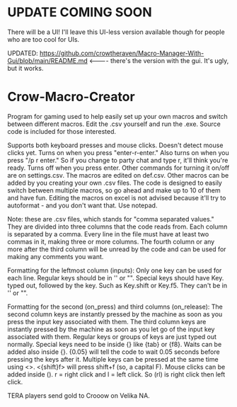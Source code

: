 # UPDATE COMING SOON

There will be a UI! I'll leave this UI-less version available though for people who are too cool for UIs.

UPDATED: https://github.com/crowtheraven/Macro-Manager-With-Gui/blob/main/README.md <---- there's the version with the gui. It's ugly, but it works.

# Crow-Macro-Creator
Program for gaming used to help easily set up your own macros and switch between different macros. Edit the .csv yourself and run the .exe. Source code is included for those interested.

Supports both keyboard presses and mouse clicks. Doesn't detect mouse clicks yet.
Turns on when you press "enter-r-enter."
Also turns on when you press "/p r enter." So if you change to party chat and type r, it'll think you're ready.
Turns off when you press enter.
Other commands for turning it on/off are on settings.csv.
The macros are edited on def.csv. Other macros can be added by you creating your own .csv files.
The code is designed to easily switch between multiple macros, so go ahead and make up to 10 of them and have  fun.
Editing the macros on excel is not advised because it'll try to autoformat - and you don't want that. Use notepad.

Note: these are .csv files, which stands for "comma separated values." They are divided into three 
columns that the code reads from. Each column is separated by a comma. Every line in the file must
have at least two commas in it, making three or more columns. The fourth column or any more after the
third column will be unread by the code and can be used for making any comments you want.

Formatting for the leftmost column (inputs):
Only one key can be used for each line.
Regular keys should be in '' or "".
Special keys should have Key. typed out, followed by the key. Such as Key.shift or Key.f5. They can't be in '' or "".

Formatting for the second (on_press) and third columns (on_release):
The second column keys are instantly pressed by the machine as soon as you press the input key associated with them.
The third column keys are instantly pressed by the machine as soon as you let go of the input key associated with them.
Regular keys or groups of keys are just typed out normally.
Special keys need to be inside {} like {tab} or {f8}.
Waits can be added also inside {}. {0.05} will tell the code to wait 0.05 seconds before pressing the keys after it.
Multiple keys can be pressed at the same time using <>. <{shift}f> will press shift+f (so, a capital F).
Mouse clicks can be added inside (). r = right click and l = left click. So (rl) is right click then left click.

TERA players send gold to Crooow on Velika NA.
